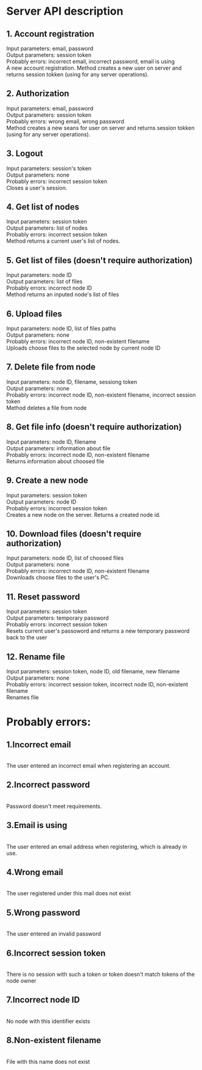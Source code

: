 # Server API description

<h2>1. Account registration </h2>
Input parameters: email, password <br>
Output parameters: session token <br>
Probably errors: incorrect email, incorrect password, email is using<br>
A new account registration. Method creates a new user on server and returns session tokken (using for any server operations). <br>

<h2>2. Authorization </h2>
Input parameters: email, password <br>
Output parameters: session token <br>
Probably errors: wrong email, wrong password <br>
Method creates a new seans for user on server and returns session tokken (using for any server operations). <br>

<h2>3. Logout </h2>
Input parameters: session's token <br>
Output parameters: none <br>
Probably errors: incorrect session token<br>
Closes a user's session. <br>

<h2>4. Get list of nodes </h2>
Input parameters: session token <br>
Output parameters: list of nodes <br>
Probably errors: incorrect session token<br>
Method returns a current user's list of nodes.<br>

<h2>5. Get list of files (doesn't require authorization) </h2>
Input parameters: node ID <br>
Output parameters: list of files <br>
Probably errors: incorrect node ID <br>
Method returns an inputed node's list of files <br> 

<h2>6. Upload files </h2>
Input parameters: node ID, list of files paths <br>
Output parameters: none <br>
Probably errors: incorrect node ID, non-existent filename<br>
Uploads choose files to the selected node by current node ID <br> 

<h2>7. Delete file from node </h2>
Input parameters: node ID, filename, sessiong token <br>
Output parameters: none <br>
Probably errors: incorrect node ID, non-existent filename, incorrect session token<br>
Method deletes a file from node<br> 

<h2>8. Get file info (doesn't require authorization) </h2>
Input parameters: node ID, filename <br>
Output parameters: information about file <br>
Probably errors: incorrect node ID, non-existent filename<br>
Returns information about choosed file <br> 

<h2>9. Create a new node</h2>
Input parameters: session token<br>
Output parameters: node ID <br>
Probably errors: incorrect session token<br>
Creates a new node on the server. Returns a created node id.<br> 

<h2>10. Download files (doesn't require authorization)</h2>
Input parameters: node ID, list of choosed files<br>
Output parameters: none <br>
Probably errors: incorrect node ID, non-existent filename<br>
Downloads choose files to the user's PC.<br> 

<h2>11. Reset password </h2>
Input parameters: session token<br>
Output parameters: temporary password <br>
Probably errors: incorrect session token<br>
Resets current user's passoword and returns a new temporary password back to the user<br> 

<h2>12. Rename file</h2>
Input parameters: session token, node ID, old filename, new filename <br>
Output parameters: none <br>
Probably errors: incorrect session token, incorrect node ID, non-existent filename<br>
Renames file<br> 

<h1>Probably errors:</h1>
<h2>1.Incorrect email</h2><br>
The user entered an incorrect email when registering an account. <br>

<h2>2.Incorrect password</h2><br>
Password doesn't meet requirements. <br>

<h2>3.Email is using</h2><br>
The user entered an email address when registering, which is already in use. <br>


<h2>4.Wrong email</h2><br>
The user registered under this mail does not exist <br>

<h2>5.Wrong password</h2><br>
The user entered an invalid password<br>

<h2>6.Incorrect session token</h2><br>
There is no session with such a token or token doesn't match tokens of the node owner<br>

<h2>7.Incorrect node ID</h2><br>
No node with this identifier exists<br>

<h2>8.Non-existent filename</h2><br>
File with this name does not exist<br>




